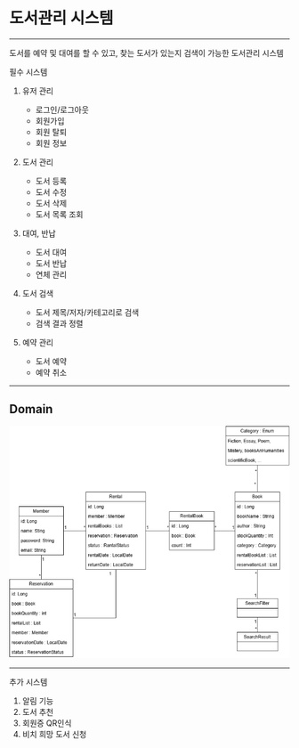 # 도서관리 시스템

---
도서를 예약 및 대여를 할 수 있고, 찾는 도서가 있는지 검색이 가능한 도서관리 시스템


필수 시스템
1. 유저 관리 
    * 로그인/로그아웃
    * 회원가입
    * 회원 탈퇴
    * 회원 정보

2. 도서 관리
    * 도서 등록
    * 도서 수정
    * 도서 삭제
    * 도서 목록 조회
 
3. 대여, 반납
    * 도서 대여
    * 도서 반납
    * 연체 관리

4. 도서 검색
    * 도서 제목/저자/카테고리로 검색
    * 검색 결과 정렬

5. 예약 관리
    * 도서 예약
    * 예약 취소
---
## Domain
![도서관리 시스템 도메인](diagram/library_domain.png)


---
추가 시스템
1. 알림 기능
2. 도서 추천
3. 회원증 QR인식
4. 비치 희망 도서 신청